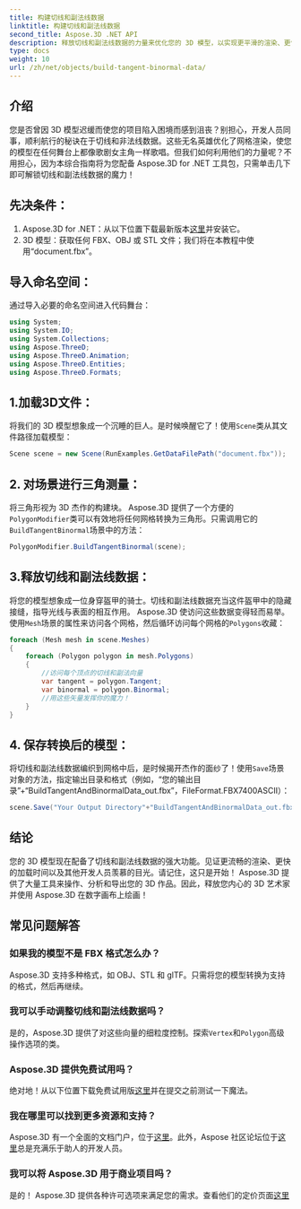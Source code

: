 ```yaml
---
title: 构建切线和副法线数据
linktitle: 构建切线和副法线数据
second_title: Aspose.3D .NET API
description: 释放切线和副法线数据的力量来优化您的 3D 模型，以实现更平滑的渲染、更快的加载时间和性能提升。
type: docs
weight: 10
url: /zh/net/objects/build-tangent-binormal-data/
---
```

## 介绍
您是否曾因 3D 模型迟缓而使您的项目陷入困境而感到沮丧？别担心，开发人员同事，顺利航行的秘诀在于切线和非法线数据。这些无名英雄优化了网格渲染，使您的模型在任何舞台上都像歌剧女主角一样歌唱。但我们如何利用他们的力量呢？不用担心，因为本综合指南将为您配备 Aspose.3D for .NET 工具包，只需单击几下即可解锁切线和副法线数据的魔力！

## 先决条件：

1.  Aspose.3D for .NET：从以下位置下载最新版本[这里](https://releases.aspose.com/3d/net/)并安装它。
2. 3D 模型：获取任何 FBX、OBJ 或 STL 文件；我们将在本教程中使用“document.fbx”。

## 导入命名空间：

通过导入必要的命名空间进入代码舞台：

```C#
using System;
using System.IO;
using System.Collections;
using Aspose.ThreeD;
using Aspose.ThreeD.Animation;
using Aspose.ThreeD.Entities;
using Aspose.ThreeD.Formats;
```

## 1.加载3D文件：

将我们的 3D 模型想象成一个沉睡的巨人。是时候唤醒它了！使用`Scene`类从其文件路径加载模型：

```C#
Scene scene = new Scene(RunExamples.GetDataFilePath("document.fbx"));
```

## 2. 对场景进行三角测量：

将三角形视为 3D 杰作的构建块。 Aspose.3D 提供了一个方便的`PolygonModifier`类可以有效地将任何网格转换为三角形。只需调用它的`BuildTangentBinormal`场景中的方法：

```C#
PolygonModifier.BuildTangentBinormal(scene);
```

## 3.释放切线和副法线数据：

将您的模型想象成一位身穿盔甲的骑士。切线和副法线数据充当这件盔甲中的隐藏接缝，指导光线与表面的相互作用。 Aspose.3D 使访问这些数据变得轻而易举。使用`Mesh`场景的属性来访问各个网格，然后循环访问每个网格的`Polygons`收藏：

```C#
foreach (Mesh mesh in scene.Meshes)
{
    foreach (Polygon polygon in mesh.Polygons)
    {
        //访问每个顶点的切线和副法向量
        var tangent = polygon.Tangent;
        var binormal = polygon.Binormal;
        //用这些矢量发挥你的魔力！
    }
}
```

## 4. 保存转换后的模型：

将切线和副法线数据编织到网格中后，是时候揭开杰作的面纱了！使用`Save`场景对象的方法，指定输出目录和格式（例如，“您的输出目录”+“BuildTangentAndBinormalData_out.fbx”，FileFormat.FBX7400ASCII）：

```C#
scene.Save("Your Output Directory"+"BuildTangentAndBinormalData_out.fbx", FileFormat.FBX7400ASCII);
```

## 结论
您的 3D 模型现在配备了切线和副法线数据的强大功能。见证更流畅的渲染、更快的加载时间以及其他开发人员羡慕的目光。请记住，这只是开始！ Aspose.3D 提供了大量工具来操作、分析和导出您的 3D 作品。因此，释放您内心的 3D 艺术家并使用 Aspose.3D 在数字画布上绘画！

## 常见问题解答

### 如果我的模型不是 FBX 格式怎么办？ 
Aspose.3D 支持多种格式，如 OBJ、STL 和 glTF。只需将您的模型转换为支持的格式，然后再继续。
### 我可以手动调整切线和副法线数据吗？ 
是的，Aspose.3D 提供了对这些向量的细粒度控制。探索`Vertex`和`Polygon`高级操作选项的类。
### Aspose.3D 提供免费试用吗？ 
绝对地！从以下位置下载免费试用版[这里](https://releases.aspose.com/3d/net/)并在提交之前测试一下魔法。
### 我在哪里可以找到更多资源和支持？ 
 Aspose.3D 有一个全面的文档门户，位于[这里](https://docs.aspose.com/3d/net/)。此外，Aspose 社区论坛位于[这里](https://forum.aspose.com/)总是充满乐于助人的开发人员。
### 我可以将 Aspose.3D 用于商业项目吗？ 
是的！ Aspose.3D 提供各种许可选项来满足您的需求。查看他们的定价页面[这里](https://purchase.aspose.com/buy)